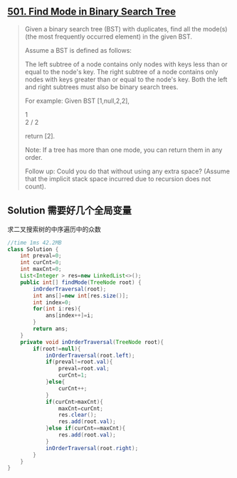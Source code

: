 ## [501. Find Mode in Binary Search Tree](https://leetcode-cn.com/problems/find-mode-in-binary-search-tree/)

> Given a binary search tree (BST) with duplicates, find all the mode(s) (the most frequently occurred element) in the given BST.
>
> Assume a BST is defined as follows:
>
> The left subtree of a node contains only nodes with keys less than or equal to the node's key.
> The right subtree of a node contains only nodes with keys greater than or equal to the node's key.
> Both the left and right subtrees must also be binary search trees.
>
>
> For example:
> Given BST [1,null,2,2],
>
>    1
>     \
>      2
>     /
>    2
>
>
> return [2].
>
> Note: If a tree has more than one mode, you can return them in any order.
>
> Follow up: Could you do that without using any extra space? (Assume that the implicit stack space incurred due to recursion does not count).
>

## Solution 需要好几个全局变量

求二叉搜索树的中序遍历中的众数

```java
//time 1ms 42.2MB
class Solution {
    int preval=0;
    int curCnt=0;
    int maxCnt=0;
    List<Integer > res=new LinkedList<>();
    public int[] findMode(TreeNode root) {
        inOrderTraversal(root);
        int ans[]=new int[res.size()];
        int index=0;
        for(int i:res){
            ans[index++]=i;
        }
        return ans;
    }
    private void inOrderTraversal(TreeNode root){
        if(root!=null){
            inOrderTraversal(root.left);
            if(preval!=root.val){
                preval=root.val;
                curCnt=1;
            }else{
                curCnt++;
            }
            if(curCnt>maxCnt){
                maxCnt=curCnt;
                res.clear();
                res.add(root.val);
            }else if(curCnt==maxCnt){
                res.add(root.val);
            }
            inOrderTraversal(root.right);
        }
    }
}
```

